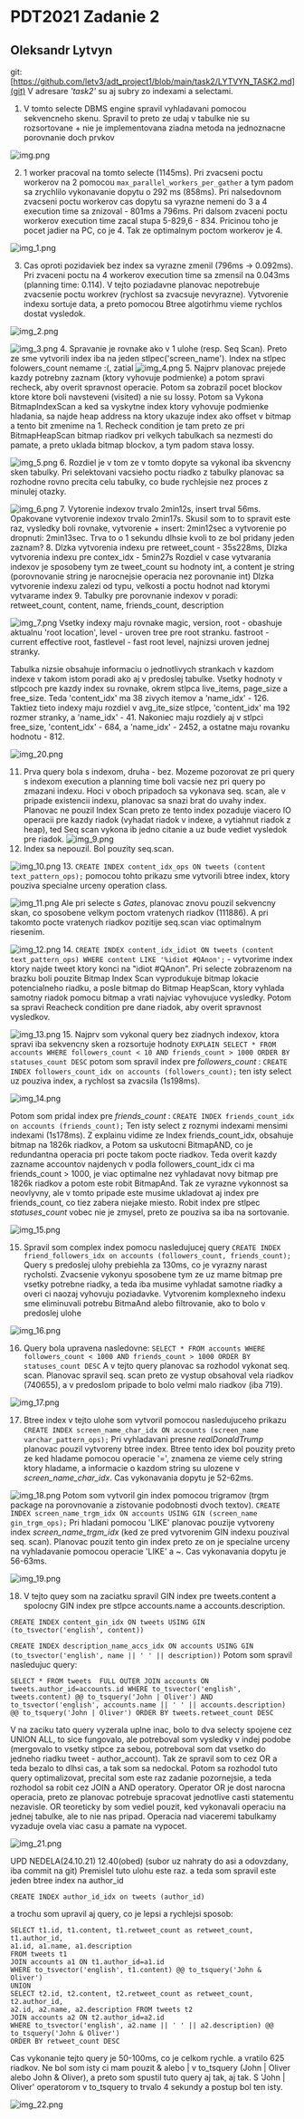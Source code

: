 # PDT2021 Zadanie 2
## Oleksandr Lytvyn

git: [https://github.com/letv3/adt_project1/blob/main/task2/LYTVYN_TASK2.md](git)
V adresare _'task2'_ su aj subry zo indexami a selectami.

1. V tomto selecte DBMS engine spravil vyhladavani pomocou sekvencneho skenu. Spravil to preto 
ze udaj v tabulke nie su rozsortovane + nie je implementovana ziadna metoda na jednoznacne porovnanie
doch prvkov

![img.png](img.png)

2. 1 worker pracoval na tomto selecte (1145ms). Pri zvacseni poctu workerov na 2 pomocou 
`max_parallel_workers_per_gather` a tym padom sa zrychlilo vykonavanie dopytu o 292 ms (858ms). Pri nalsedovnom zvacseni
poctu workerov cas dopytu sa vyrazne nemeni do 3 a 4 execution time sa znizoval - 801ms a 796ms. Pri dalsom zvaceni poctu 
workerov execution time zacal stupa 5-829,6 - 834. Pricinou toho je pocet jadier na PC, co je 4. Tak ze optimalnym poctom
workerov je 4.

![img_1.png](img_1.png)

3. Cas oproti pozidaviek bez index sa vyrazne zmenil (796ms -> 0.092ms). Pri zvaceni poctu na 4 workerov execution time sa 
zmensil na 0.043ms (planning time: 0.114). V tejto poziadavne planovac nepotrebuje zvacsenie poctu workrev (rychlost sa 
zvacsuje nevyrazne). Vytvorenie indexu sortuje data, a preto pomocou Btree algotirhmu vieme rychlos dostat vysledok.

![img_2.png](img_2.png)

![img_3.png](img_3.png)
4. Spravanie je rovnake ako v 1 ulohe (resp. Seq Scan). Preto ze sme vytvorili index iba na jeden stlpec('screen_name').
Index na stlpec folowers_count nemame :(, zatial
![img_4.png](img_4.png)
5. Najprv planovac prejede kazdy potrebny zaznam (ktory vyhovuje podmienke) a potom spravi recheck, 
aby overit spravnost operacie. Potom sa zobrazil pocet blockov ktore ktore boli navsteveni (visited) a nie su lossy.
Potom sa Vykona BitmapIndexScan a ked sa vyskytne index ktory vyhovuje podmienke hladania, sa najde heap address na 
ktory ukazuje index ako offset v bitmap a tento bit zmenime na 1. Recheck condition je tam preto ze pri BitmapHeapScan
bitmap riadkov pri velkych tabulkach sa nezmesti do pamate, a preto uklada bitmap blockov, a tym padom stava lossy.

![img_5.png](img_5.png)
6. Rozdiel je v tom ze v tomto dopyte sa vykonal iba skvencny sken tabulky. Pri selektovani vacsieho poctu riadko z 
tabulky planovac sa rozhodne rovno precita celu tabulky, co bude rychlejsie nez proces z minulej otazky.

![img_6.png](img_6.png)
7. Vytorenie indexov trvalo 2min12s, insert trval 56ms. Opakovane vytvorenie indexov trvalo 2min17s. Skusil som to
to spravit este raz, vysledky boli rovnake, vytvorenie + insert: 2min12sec a vytvorenie po dropnuti: 2min13sec. Trva 
to o 1 sekundu dlhsie kvoli to ze bol pridany jeden zaznam? 
8. Dlzka vytvorenia indexu pre retweet_count - 35s228ms, Dlzka vytvorenia indexu pre contex_idx - 5min27s
Rozdiel v case vytvarania indexov je sposobeny tym ze tweet_count su hodnoty int, a content je string 
(porovnovanie string je narocnejsie operacia nez porovnanie int) Dlzka vytvorenie indexu zalezi od typu, velkosti a poctu 
hodnot nad ktorymi vytvarame index
9. Tabulky pre porovnanie indexov v poradi: retweet_count, content, name, friends_count, description

![img_7.png](img_7.png)
Vsetky indexy maju rovnake magic, version, root - obashuje aktualnu 'root location', level -  uroven tree pre root stranku.
fastroot - current effective root, fastlevel - fast root level, najnizsi uroven jednej stranky.

Tabulka nizsie obsahuje informaciu o jednotlivych strankach v kazdom indexe v takom istom poradi ako aj v predoslej tabulke.
Vsetky hodnoty v stlpcoch pre kazdy index su rovnake, okrem stlpca live_items, page_size a free_size.
Teda 'content_idx' ma 38 zivych itemov a 'name_idx' - 126. Taktiez tieto indexy maju rozdiel v avg_ite_size stlpce,
'content_idx' ma 192 rozmer stranky, a 'name_idx' - 41. Nakoniec maju rozdiely aj v stlpci free_size,  'content_idx' - 684,
a 'name_idx' - 2452, a ostatne maju rovanku hodnotu - 812.


![img_20.png](img_20.png)

11. Prva query bola s indexom, druha - bez. Mozeme pozorovat ze pri query s indexom execution a planning time boli vacsie
nez pri query po zmazani indexu. Hoci v oboch pripadoch sa vykonava seq. scan, ale v pripade existencii indexu, planovac sa
snazi brat do uvahy index. Planovac ne pouzil Index Scan preto ze tento index pozaduje viacero IO operacii pre kazdy riadok
(vyhadat riadok v indexe, a vytiahnut riadok z heap), ted Seq scan vykona ib jedno citanie a uz bude vediet vysledok pre 
riadok.
![img_9.png](img_9.png)
12. Index sa nepouzil. Bol pouzity seq.scan. 

![img_10.png](img_10.png)
13. `CREATE INDEX content_idx_ops ON tweets (content text_pattern_ops);` pomocou tohto prikazu sme vytvorili 
btree index, ktory pouziva specialne urceny operation class.

![img_11.png](img_11.png) 
Ale pri selecte s _Gates_, planovac  znovu pouzil sekvencny skan, co sposobene velkym poctom vratenych riadkov (111886).
A pri takomto pocte vratenych riadkov pozitije seq.scan viac optimalnym riesenim.

![img_12.png](img_12.png)
14. `CREATE INDEX content_idx_idiot ON tweets (content text_pattern_ops) WHERE content LIKE '%idiot #QAnon';` - vytvorime
index ktory najde tweet ktory konci na "idiot #QAnon". Pri selecte zobrazenom na brazku boli pouzite Bitmap Index 
Scan vyprodukuje bitmap lokacie potencialneho riadku, a posle bitmap do Bitmap HeapScan, ktory vyhlada samotny riadok pomocu
bitmap a vrati najviac vyhovujuce vysledky. Potom sa spravi Reacheck condition pre
dane riadok, aby overit spravnost vysledkov.

![img_13.png](img_13.png)
15. Najprv som vykonal query bez ziadnych indexov, ktora spravi iba sekvencny sken a rozsortuje hodnoty
`EXPLAIN SELECT * FROM accounts WHERE followers_count < 10 AND friends_count > 1000 ORDER BY statuses_count DESC`
potom som spravil index pre _followers_count_ : `CREATE INDEX followers_count_idx on accounts (followers_count);` 
ten isty select uz pouziva index, a rychlost sa zvacsila (1s198ms).

![img_14.png](img_14.png)

Potom som pridal index pre _friends_count_ : `CREATE INDEX friends_count_idx on accounts (friends_count);` 
Ten isty select z roznymi indexami mensimi indexami (1s178ms). Z explainu vidime ze Index friends_count_idx, obsahuje
bitmap na 1826k riadkov, a Potom sa uskutocni BitmapAND, co je redundantna operacia pri pocte takom pocte riadkov.
Teda overit kazdy zazname accountov najdenych v podla followers_count_idx ci ma friends_count > 1000, je viac optimalne
nez vyhladavat novy bitmap pre 1826k riadkov a potom este robit BitmapAnd. Tak ze vyrazne vykonnost sa neovlyvny, ale 
v tomto pripade este musime ukladovat aj index pre friends_count, co tiez zabera niejake miesto.
Robit index pre stlpec _statuses_count_ vobec nie je zmysel, preto ze pouziva sa iba na sortovanie.

![img_15.png](img_15.png)

15. Spravil som complex index pomocu nasledujucej query `CREATE INDEX friend_followers_idx on accounts (followers_count, friends_count);`
Query s predoslej ulohy prebiehla za 130ms, co je vyrazny narast rycholsti. Zvacsenie vykonyu sposobene tym ze uz mame bitmap pre
vsetky potrebne riadky, a teda iba musime vyhladat samotne riadky a overi ci naozaj vyhovuju poziadavke. Vytvorenim komplexneho indexu
sme eliminuvali potrebu BitmaAnd alebo filtrovanie, ako to bolo v predoslej ulohe


![img_16.png](img_16.png)

16. Query bola upravena nasledovne: `SELECT * FROM accounts WHERE followers_count < 1000 AND friends_count > 1000 ORDER BY statuses_count DESC`
A v tejto query planovac sa rozhodol vykonat seq. scan. Planovac spravil seq. scan preto ze vystup obsahoval vela riadkov (740655),
a v predoslom pripade to bolo  velmi malo riadkov (iba 719).

![img_17.png](img_17.png)

17. Btree index v tejto ulohe som vytvoril pomocou nasledujuceho prikazu 
`CREATE INDEX screen_name_char_idx ON accounts (screen_name varchar_pattern_ops);`
Pri vyhladavani presne _realDonaldTrump_ planovac pouzil vytvoreny btree index. 
Btree tento idex bol pouzity preto ze ked hladame pomocou operacie '=', znamena ze vieme cely string ktory hladame,
a informacie o kazdom string su ulozene v _screen_name_char_idx_. Cas vykonavania dopytu je 52-62ms.

![img_18.png](img_18.png)
Potom  som vytvoril gin index pomocou trigramov (trgm package na porovnovanie a zistovanie podobnosti dvoch textov). 
`CREATE INDEX screen_name_trgm_idx ON accounts USING GIN (screen_name gin_trgm_ops);`
Pri hladani pomocou 'LIKE' planovac pouzije vytvoreny index _screen_name_trgm_idx_ (ked ze pred vytvorenim GIN indexu
pouzival seq. scan). Planovac pouzit tento gin index preto ze on je specialne urceny na vyhladavanie pomocou operacie 
'LIKE' a ~. Cas vykonavania dopytu je 56-63ms.

![img_19.png](img_19.png)

18. V tejto quey som na zaciatku spravil GIN index pre tweets.content a spolocny GIN index pre stlpce accounts.name a 
accounts.description.

`CREATE INDEX content_gin_idx ON tweets USING GIN (to_tsvector('english', content))`

`CREATE INDEX description_name_accs_idx ON accounts USING GIN (to_tsvector('english', name || ' ' || description))`
Potom som spravil nasledujuc query:

`SELECT * FROM tweets 
FULL OUTER JOIN accounts ON tweets.author_id=accounts.id
WHERE to_tsvector('english', tweets.content) @@ to_tsquery('John | Oliver')
AND to_tsvector('english', accounts.name || ' ' || accounts.description) @@ to_tsquery('John | Oliver')
ORDER BY tweets.retweet_count DESC`

V na zaciku tato query vyzerala uplne inac, bolo to dva selecty spojene cez UNION ALL, to sice fungovalo, ale potreboval
som vysledky v indej podobe (mergovalo to vsetky stlpce za sebou, potreboval som dat vsetko do jedneho riadku tweet - author_account).
Tak ze spravil som to cez OR a teda bezalo to dlhsi cas, a tak som sa nedockal. Potom sa rozhodol 
tuto query optimalizovat, precital som este raz zadanie pozornejsie, a teda rozhodol sa robit cez JOIN a 
AND operatory. Operator OR je dost narocna operacia, preto ze planovac potrebuje spracovat jednotlive 
casti statementu nezavisle. OR teoreticky by som vediel pouzit, ked vykonavali operaciu na jednej tabulke, ale 
to nie nas pripad. Operacia nad viaceremi tabulkamy vyzaduje ovela viac casu a pamate na vypocet.

![img_21.png](img_21.png)

UPD NEDELA(24.10.21) 12.40(obed) (subor uz nahraty do asi a odovzdany, iba commit na git)
Premislel tuto ulohu este raz. a teda som spravil este jeden btree index na author_id 

`CREATE INDEX author_id_idx on tweets (author_id)`

a trochu som upravil aj query, co je lepsi a rychlejsi sposob:

    SELECT t1.id, t1.content, t1.retweet_count as retweet_count, t1.author_id,
    a1.id, a1.name, a1.description
    FROM tweets t1
    JOIN accounts a1 ON t1.author_id=a1.id
    WHERE to_tsvector('english', t1.content) @@ to_tsquery('John & Oliver')
    UNION
    SELECT t2.id, t2.content, t2.retweet_count as retweet_count, t2.author_id,
    a2.id, a2.name, a2.description FROM tweets t2
    JOIN accounts a2 ON t2.author_id=a2.id 
    WHERE to_tsvector('english', a2.name || ' ' || a2.description) @@ to_tsquery('John & Oliver')
    ORDER BY retweet_count DESC

Cas vykonanie tejto query je 50-100ms, co je celkom rychle. a vratilo 625 riadkov. Ne bol som isty 
ci mam pouzit & alebo | v to_tsquery (John | Oliver alebo John & Oliver), a preto som spustil tuto query aj tak, aj tak. 
S 'John | Oliver' operatorom v to_tsquery to trvalo 4 sekundy a postup bol ten isty.

![img_22.png](img_22.png)


